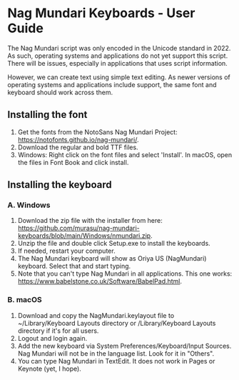 # Nag Mundari Keyboards - User Guide

The Nag Mundari script was only encoded in the Unicode standard in 2022. As such, operating systems and applications do not yet support this script. There will be issues, especially in applications that uses script information.

However, we can create text using simple text editing. As newer versions of operating systems and applications include support, the same font and keyboard should work across them.

## Installing the font

1. Get the fonts from the NotoSans Nag Mundari Project: https://notofonts.github.io/nag-mundari/. 
2. Download the regular and bold TTF files.
3. Windows: Right click on the font files and select 'Install'. In macOS, open the files in Font Book and click install.

## Installing the keyboard

### A. Windows

1. Download the zip file with the installer from here: https://github.com/murasu/nag-mundari-keyboards/blob/main/Windows/nmundari.zip.
2. Unzip the file and double click Setup.exe to install the keyboards.
3. If needed, restart your computer.
4. The Nag Mundari keyboard will show as Oriya US (NagMundari) keyboard. Select that and start typing.
5. Note that you can't type Nag Mundari in all applications. This one works: https://www.babelstone.co.uk/Software/BabelPad.html.

### B. macOS

1. Download and copy the NagMundari.keylayout file to ~/Library/Keyboard Layouts directory or /Library/Keyboard Layouts directory if it's for all users.
2. Logout and login again.
3. Add the new keyboard via System Preferences/Keyboard/Input Sources. Nag Mundari will not be in the language list. Look for it in "Others".
4. You can type Nag Mundari in TextEdit. It does not work in Pages or Keynote (yet, I hope).

